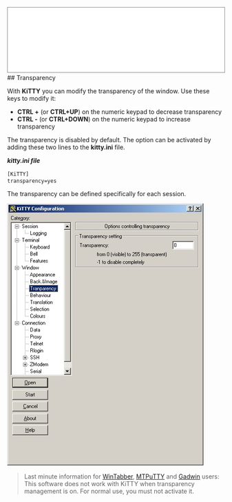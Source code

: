 <div style="text-align: center;"><iframe src="gad.html" frameborder="0" scrolling="no" style="border: 1px solid gray; padding: 0; overflow:hidden; scrolling: no; top:0; left: 0; width: 100%;" onload="this.style.height=(this.contentWindow.document.body.scrollHeight+5)+'px';"></iframe></div>
## Transparency

With **KiTTY** you can modify the transparency of the window. Use these keys to modify it:

* **CTRL +** (or **CTRL+UP**) on the numeric keypad to decrease transparency
* **CTRL -** (or **CTRL+DOWN**) on the numeric keypad to increase transparency

The transparency is disabled by default. The option can be activated by adding these two lines to the **kitty.ini** file.

***kitty.ini file***

    [KiTTY]
    transparency=yes


The transparency can be defined specifically for each session.

![](../img/config_transparency.jpg)

> Last minute information for [WinTabber](http://www.wintabber.com), [MTPuTTY](http://www.ttyplus.com/) and [Gadwin](http://www.gadwin.com/printscreen/) users: This software does not work with KiTTY when transparency management is on. For normal use, you must not activate it.
 
